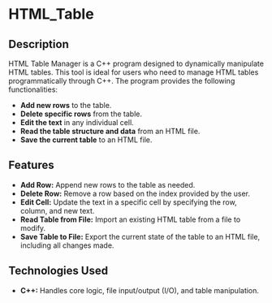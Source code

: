 # HTML_Table
## Description

HTML Table Manager is a C++ program designed to dynamically manipulate HTML tables. This tool is ideal for users who need to manage HTML tables programmatically through C++. The program provides the following functionalities:

- **Add new rows** to the table.
- **Delete specific rows** from the table.
- **Edit the text** in any individual cell.
- **Read the table structure and data** from an HTML file.
- **Save the current table** to an HTML file.

## Features

- **Add Row:** Append new rows to the table as needed.
- **Delete Row:** Remove a row based on the index provided by the user.
- **Edit Cell:** Update the text in a specific cell by specifying the row, column, and new text.
- **Read Table from File:** Import an existing HTML table from a file to modify.
- **Save Table to File:** Export the current state of the table to an HTML file, including all changes made.

## Technologies Used

- **C++:** Handles core logic, file input/output (I/O), and table manipulation.
